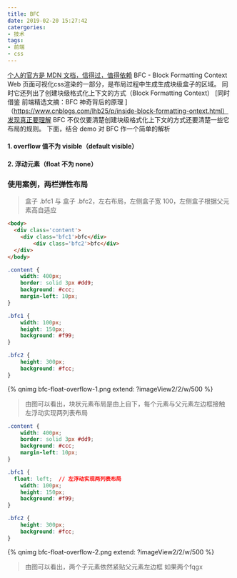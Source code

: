```yaml
---
title: BFC
date: 2019-02-20 15:27:42
catergories:
- 技术
tags:
- 前端
- css
---
```

[个人的官方是 MDN 文档，信得过，值得依赖](https://developer.mozilla.org/zh-CN/docs/Web/Guide/CSS/Block_formatting_context)
BFC - Block Formatting Context Web 页面可视化css渲染的一部分，是布局过程中生成生成块级盒子的区域。
同时它还列出了创建块级格式化上下文的方式（Block Formatting Context）
[同时借鉴 前端精选文摘：BFC 神奇背后的原理 ]（https://www.cnblogs.com/lhb25/p/inside-block-formatting-ontext.html）发现真正要理解 BFC 不仅仅要清楚创建块级格式化上下文的方式还要清楚一些它布局的规则。
下面，结合 demo 对 BFC 作一个简单的解析
#### 1. overflow 值不为 visible（default visible）
#### 2. 浮动元素（float 不为 none）
### 使用案例，两栏弹性布局
> 盒子 .bfc1 与 盒子 .bfc2，左右布局，左侧盒子宽 100，左侧盒子根据父元素高自适应
```html
<body>
  <div class='content'>
  	<div class='bfc1'>bfc</div>
		<div class='bfc2'>bfc</div>
  </div>
</body>
```
```css
.content {
	width: 400px;
	border: solid 3px #dd9;
	background: #ccc;
	margin-left: 10px;
}

.bfc1 {
	width: 100px;
	height: 150px;
	background: #f99;
}

.bfc2 {
	height: 300px;
	background: #fcc;
}
```
{% qnimg bfc-float-overflow-1.png extend: ?imageView2/2/w/500 %}
> 由图可以看出，块状元素布局是由上自下，每个元素与父元素左边框接触
左浮动实现两列表布局

```css
.content {
	width: 400px;
	border: solid 3px #dd9;
	background: #ccc;
	margin-left: 10px;
}

.bfc1 {
  float: left;  // 左浮动实现两列表布局
	width: 100px;
	height: 150px;
	background: #f99;
}

.bfc2 {
	height: 300px;
	background: #fcc;
}
```
{% qnimg bfc-float-overflow-2.png extend: ?imageView2/2/w/500 %}
> 由图可以看出，两个子元素依然紧贴父元素左边框
  如果两个fqgx
